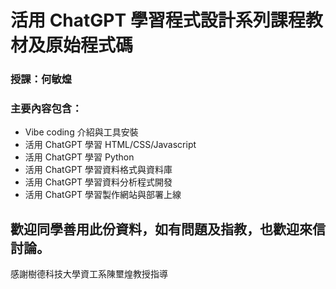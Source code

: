 # 活用 ChatGPT 學習程式設計系列課程教材及原始程式碼
### 授課：何敏煌
### 主要內容包含：
* Vibe coding 介紹與工具安裝
* 活用 ChatGPT 學習 HTML/CSS/Javascript
* 活用 ChatGPT 學習 Python
* 活用 ChatGPT 學習資料格式與資料庫
* 活用 ChatGPT 學習資料分析程式開發
* 活用 ChatGPT 學習製作網站與部署上線

歡迎同學善用此份資料，如有問題及指教，也歡迎來信討論。
--- 
感謝樹德科技大學資工系陳壐煌教授指導
